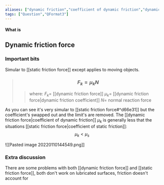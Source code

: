 ```yaml
---
aliases: ["dynamic friction","coefficient of dynamic friction","dynamic friction coefficient"]
tags: ["Question","QFormat3"]
---
```


#### What is
## Dynamic friction force
### Important bits
Simular to [[static friction force]] except applies to moving objects.
> ### $$ F_{k} = \mu_{k} N $$ 
>> where:
>> $F_{k}=$ [[dynamic friction force]]
>> $\mu_{k}=$ [[dynamic friction force|dynamic friction coefficient]]
>> $N=$ normal reaction force

As you can see it's very simular to [[static friction force#^d66e31]] but the coefficient's swapped out and the limit's are removed. The [[dynamic friction force|coefficient of dynamic friction]] $\mu_k$ is generally less that the situations [[static friction force|coefficient of static friction]]:
$$ \mu_{k} < \mu_{s} $$

![[Pasted image 20220110144549.png]]

### Extra discussion
There are some problems with both [[dynamic friction force]] and [[static friction force]], both don't work on lubricated surfaces, friction doesn't account for
